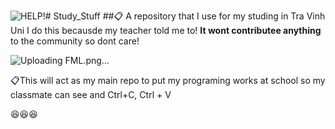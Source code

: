 ![HELP!](https://github.com/uselessonee/Study_Stuff/assets/98469959/5c67f035-ff78-4ac8-bf29-56bdc38cd307)# Study_Stuff
##📋 A repository that I use for my studing in Tra Vinh Uni
I do this becausde my teacher told me to! **It wont contributee anything** to the community so dont care!

![Uploading FML.png…]()

📋This will act as my main repo to put my programing works at school so my classmate can see and Ctrl+C, Ctrl + V 


😆😆😆
